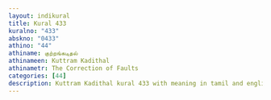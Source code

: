 ```yaml
---
layout: indikural
title: Kural 433
kuralno: "433"
abskno: "0433"
athino: "44"
athiname: குற்றங்கடிதல்
athinameen: Kuttram Kadithal
athinametr: The Correction of Faults
categories: [44]
description: Kuttram Kadithal kural 433 with meaning in tamil and english 
---
```



